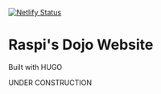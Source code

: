[![Netlify Status](https://api.netlify.com/api/v1/badges/b74b6204-bfba-41c3-848b-ea8a82217954/deploy-status)](https://app.netlify.com/sites/nervous-mcnulty-97cf9d/deploys)

# Raspi's Dojo Website
Built with HUGO

UNDER CONSTRUCTION